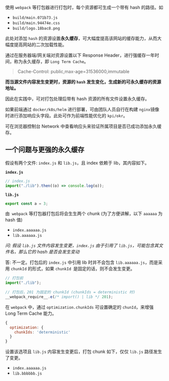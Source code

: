 使用 `webpack` 等打包器进行打包时，每个资源都可生成一个带有 hash 的路径。如

- `build/main.071b73.js`
- `build/main.94474e.css`
- `build/logo.18bac8.png`

此处对添加 `hash` 的资源设置**永久缓存**，可大幅度提高该网站的缓存能力，从而大幅度提高网站的二次加载性能。

通过在服务器端/网关端对资源设置以下 Response Header，进行强缓存一年时间，称为永久缓存，即 `Long Term Cache`。

> Cache-Control: public,max-age=31536000,immutable

**而当源文件内容发生变更时，资源的 `hash` 发生变化，生成新的可永久缓存的资源地址。**

因此在实践中，可对打包处理后带有 hash 资源的所有文件设置永久缓存。

如果前端通过 `docker/k8s/helm` 进行部署，可由团队人员自行在构建 `nginx`镜像时进行添加响应头字段。此处可作为前端性能优化的 `kpi/okr`。

可在浏览器控制台 Network 中查看响应头来验证所属项目是否已成功添加永久缓存。

## 一个问题与更强的永久缓存

假设有两个文件: `index.js` 和 `lib.js`，且 index 依赖于 lib，其内容如下。

**`index.js`**

```js
// index.js
import("./lib").then((o) => console.log(o));
```

**`lib.js`**

```js
export const a = 3;
```

由` webpack` 等打包器打包后将会生生两个 chunk (为了方便讲解，以下 `aaaaaa` 为 hash 值)

- `index.aaaaaa.js`
- `lib.aaaaaa.js`

*问: 假设 `lib.js` 文件内容发生变更，`index.js` 由于引用了 `lib.js`，可能包含其文件名，那么它的 hash 是否会发生变动*

答: 不一定。打包后的 `index.js` 中引用 lib 时并不会包含 `lib.aaaaaa.js`，而是采用 `chunkId` 的形式，如果 `chunkId `是固定的话，则不会发生变更。

```js
// 打包前
import("./lib");
 
// 打包后，201 为固定的 chunkId (chunkIds = deterministic 时)
__webpack_require__.e(/* import() | lib */ 201);
```

在 `webpack` 中，通过 `optimization.chunkIds` 可设置确定的 `chunId`，来增强 Long Term Cache 能力。

```js
{
  optimization: {
    chunkIds: 'deterministic'
  }
}
```

设置该选项且 `lib.js` 内容发生变更后，打包 chunk 如下，仅仅 `lib.js` 路径发生了变更。

- `index.aaaaaa.js`
- `lib.bbbbbb.js`